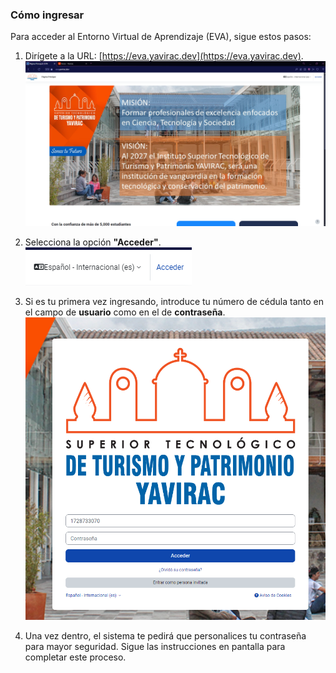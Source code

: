 ### Cómo ingresar

Para acceder al Entorno Virtual de Aprendizaje (EVA), sigue estos pasos:

1. Dirígete a la URL: [https://eva.yavirac.dev](https://eva.yavirac.dev).  
   ![Imagen de la URL del EVA](../img/ingreso1.png)

2. Selecciona la opción **"Acceder"**.  
   ![Imagen del botón Acceder](../img/ingreso2.png)

3. Si es tu primera vez ingresando, introduce tu número de cédula tanto en el campo de **usuario** como en el de **contraseña**.
   ![Imagen de campos a ingresar](../img/ingreso3.png)

4. Una vez dentro, el sistema te pedirá que personalices tu contraseña para mayor seguridad. Sigue las instrucciones en pantalla para completar este proceso.
